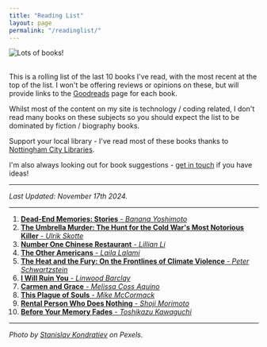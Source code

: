 ```yaml
---
title: "Reading List"
layout: page
permalink: "/readinglist/"
---
```

<div class="container">
    <div class="row">
        <div class="col-md-12">
            <img src="{{site.baseurl}}/assets/images/readinglistbanner.jpg" class="img-fluid" alt="Lots of books!">
        </div>
    </div>
    <div class="row">
        <div class="col-md-12">
            <br/>
            <p>This is a rolling list of the last 10 books I've read, with the most recent at the top of the list.  I won't be offering reviews or opinions on these, but will provide links to the <a href="https://www.goodreads.com/" target="_blank">Goodreads</a> page for each book.</p>
            <p>Whilst most of the content on my site is technology / coding related, I don't read many books on these subjects so you should expect the list to be dominated by fiction / biography books.</p>
            <p>Support your local library - I've read most of these books thanks to <a href="https://www.nottinghamcitylibraries.co.uk/" target="_blank">Nottingham City Libraries</a>.</p>
            <p>I'm also always looking out for book suggestions - <a href="/contact">get in touch</a> if you have ideas!</p>
            <hr/>
            <p><i>Last Updated: November 17th 2024.</i></p>
            <hr/>
            <ol>
              <li><a href="https://www.goodreads.com/book/show/59892213-dead-end-memories" target="_blank"><b>Dead-End Memories: Stories</b> - <i>Banana Yoshimoto</i></a></li> 
              <li><a href="https://www.goodreads.com/book/show/200209486-the-umbrella-murder" target="_blank"><b>The Umbrella Murder: The Hunt for the Cold War's Most Notorious Killer</b> - <i>Ulrik Skotte</i></a></li> 
              <li><a href="https://www.goodreads.com/book/show/35020361-number-one-chinese-restaurant" target="_blank"><b>Number One Chinese Restaurant</b> - <i>Lillian Li</i></a></li>  
              <li><a href="https://www.goodreads.com/book/show/40988961-the-other-americans" target="_blank"><b>The Other Americans</b> - <i>Laila Lalami</i></a></li>  
              <li><a href="https://www.goodreads.com/book/show/211166248-the-heat-and-the-fury" target="_blank"><b>The Heat and the Fury: On the Frontlines of Climate Violence</b> - <i>Peter Schwartzstein</i></a></li>  
              <li><a href="https://www.goodreads.com/book/show/198123559-i-will-ruin-you" target="_blank"><b>I Will Ruin You</b> - <i>Linwood Barclay</i></a></li>  
              <li><a href="https://www.goodreads.com/book/show/61419657-carmen-and-grace" target="_blank"><b>Carmen and Grace</b> - <i>Melissa Coss Aquino</i></a></li>  
              <li><a href="https://www.goodreads.com/book/show/123151793-this-plague-of-souls" target="_blank"><b>This Plague of Souls</b> - <i>Mike McCormack</i></a></li>              
              <li><a href="https://www.goodreads.com/book/show/128183600-rental-person-who-does-nothing" target="_blank"><b>Rental Person Who Does Nothing</b> - <i>Shoji Morimoto</i></a></li>  
              <li><a href="https://www.goodreads.com/book/show/60224365-before-your-memory-fades" target="_blank"><b>Before Your Memory Fades</b> - <i>Toshikazu Kawaguchi</i></a></li>  
            </ol>
            <hr/>
            <p><i>Photo by <a href="https://www.pexels.com/photo/books-on-wooden-shelves-inside-library-2908984/" target="_blank">Stanislav Kondratiev</a> on Pexels.</i></p>
         </div>
   </div>
</div>
